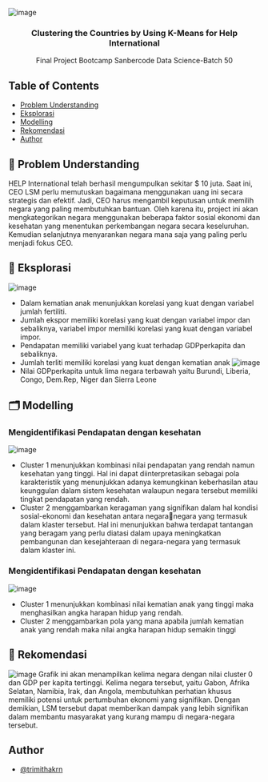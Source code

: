 ![image](https://github.com/Trimithakrn/Final-Project-Sanbercode/assets/117138547/3461e49e-030a-4580-97ed-f1e45ef21a9d)<p align="center">
  <h3 align="center">Clustering the Countries by Using K-Means for Help International</h3>
<p align="center">
    Final Project Bootcamp Sanbercode Data Science-Batch 50
    <br/>
  </p>
</p>

## Table of Contents

- [Problem Understanding](#problem-understanding)
- [Eksplorasi](#eksplorasi)
- [Modelling](#modelling)
- [Rekomendasi](#rekomendasi)
- [Author](#author)

## 📑 Problem Understanding 
HELP International telah berhasil mengumpulkan sekitar $ 10 juta. Saat ini, CEO LSM perlu memutuskan bagaimana menggunakan uang ini secara strategis dan efektif. Jadi, CEO harus mengambil keputusan untuk memilih negara yang paling membutuhkan bantuan. Oleh karena itu, project ini akan mengkategorikan negara menggunakan beberapa faktor sosial ekonomi dan kesehatan yang menentukan perkembangan negara secara keseluruhan. Kemudian selanjutnya menyarankan negara mana saja  yang paling perlu menjadi fokus CEO.

## 🔭 Eksplorasi 
![image](https://github.com/Trimithakrn/Final-Project-Sanbercode/assets/117138547/ad0c14c6-aa82-425b-a7c1-1ef683c4bb84)
- Dalam kematian anak menunjukkan korelasi yang kuat dengan variabel jumlah fertiliti.
- Jumlah ekspor memiliki korelasi yang kuat dengan variabel impor dan sebaliknya, variabel impor memiliki korelasi yang kuat dengan variabel impor.
- Pendapatan memiliki variabel yang kuat terhadap GDPperkapita dan sebaliknya.
- Jumlah terliti memiliki korelasi yang kuat dengan kematian anak
![image](https://github.com/Trimithakrn/Final-Project-Sanbercode/assets/117138547/b07de05d-82ab-4cb6-8673-8361c61233fb)
- Nilai GDPperkapita untuk lima negara terbawah yaitu Burundi, Liberia, Congo, Dem.Rep, Niger dan Sierra Leone

## 🗂️ Modelling 
### Mengidentifikasi Pendapatan dengan kesehatan
![image](https://github.com/Trimithakrn/Final-Project-Sanbercode/assets/117138547/c03fc6a5-69c6-4379-a5e6-57e97a00a0e1)
- Cluster 1 menunjukkan kombinasi nilai pendapatan yang rendah namun kesehatan yang tinggi. Hal ini dapat diinterpretasikan sebagai pola karakteristik yang menunjukkan adanya kemungkinan keberhasilan atau keunggulan dalam sistem kesehatan walaupun negara tersebut memiliki tingkat pendapatan yang rendah.
- Cluster 2 menggambarkan keragaman yang signifikan dalam hal kondisi sosial-ekonomi dan kesehatan antara negaranegara yang termasuk dalam klaster tersebut. Hal ini menunjukkan bahwa terdapat tantangan yang beragam yang perlu diatasi dalam upaya meningkatkan pembangunan dan kesejahteraan di negara-negara yang termasuk dalam klaster ini.

### Mengidentifikasi Pendapatan dengan kesehatan
![image](https://github.com/Trimithakrn/Final-Project-Sanbercode/assets/117138547/637ac93f-a209-46b6-9f68-91d2ee1b578f)
- Cluster 1 menunjukkan kombinasi nilai kematian anak yang tinggi maka menghasilkan angka harapan hidup yang rendah.
- Cluster 2 menggambarkan pola yang mana apabila jumlah kematian anak yang rendah maka nilai angka harapan hidup semakin tinggi

## 📄 Rekomendasi
![image](https://github.com/Trimithakrn/Final-Project-Sanbercode/assets/117138547/907e37e1-6f8f-46e8-9f70-fef10ae9c8df)
Grafik ini akan menampilkan kelima negara dengan nilai cluster 0 dan GDP per kapita tertinggi. Kelima negara tersebut, yaitu Gabon, Afrika Selatan, Namibia, Irak, dan Angola, membutuhkan perhatian khusus memiliki potensi untuk pertumbuhan ekonomi yang signifikan.
Dengan demikian, LSM tersebut dapat memberikan dampak yang lebih signifikan dalam membantu masyarakat yang kurang mampu di negara-negara tersebut.

## Author
- [@trimithakrn](https://www.github.com/Trimithakrn)
